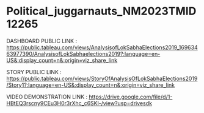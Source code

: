 # Political_juggarnauts_NM2023TMID12265

DASHBOARD PUBLIC LINK : https://public.tableau.com/views/AnalysisofLokSabhaElections2019_16963463977390/AnalysisofLokSabhaelections2019?:language=en-US&:display_count=n&:origin=viz_share_link

STORY PUBLIC LINK : https://public.tableau.com/views/StoryOfAnalysisOfLokSabhaElections2019/Story1?:language=en-US&:display_count=n&:origin=viz_share_link

VIDEO DEMONSTRATION LINK : https://drive.google.com/file/d/1-HBtEQ3rscny9CEu3H0r3rXhc_c6SKl-/view?usp=drivesdk

